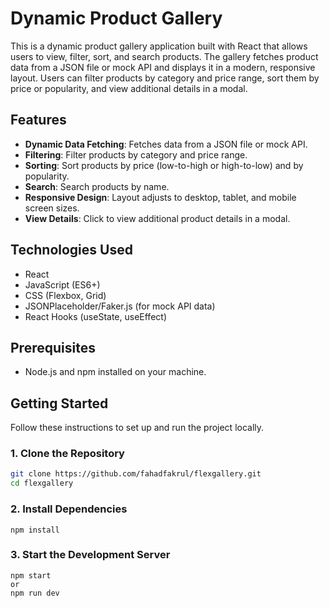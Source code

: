 # Dynamic Product Gallery

This is a dynamic product gallery application built with React that allows users to view, filter, sort, and search products. The gallery fetches product data from a JSON file or mock API and displays it in a modern, responsive layout. Users can filter products by category and price range, sort them by price or popularity, and view additional details in a modal.

## Features

- **Dynamic Data Fetching**: Fetches data from a JSON file or mock API.
- **Filtering**: Filter products by category and price range.
- **Sorting**: Sort products by price (low-to-high or high-to-low) and by popularity.
- **Search**: Search products by name.
- **Responsive Design**: Layout adjusts to desktop, tablet, and mobile screen sizes.
- **View Details**: Click to view additional product details in a modal.

## Technologies Used

- React
- JavaScript (ES6+)
- CSS (Flexbox, Grid)
- JSONPlaceholder/Faker.js (for mock API data)
- React Hooks (useState, useEffect)

## Prerequisites

- Node.js and npm installed on your machine.

## Getting Started

Follow these instructions to set up and run the project locally.

### 1. Clone the Repository
```bash
git clone https://github.com/fahadfakrul/flexgallery.git
cd flexgallery
```
### 2. Install Dependencies
``` npm install ```

### 3. Start the Development Server
```
npm start
or
npm run dev
```
